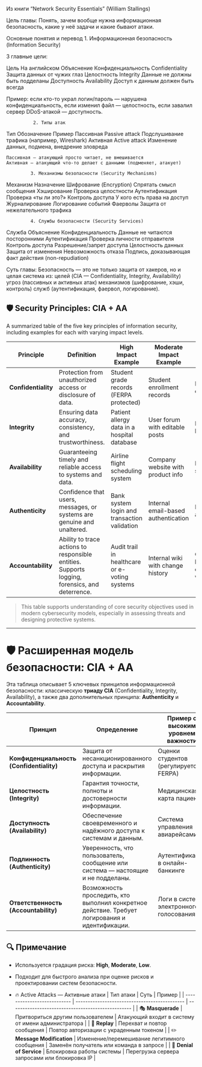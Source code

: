 
Из книги “Network Security Essentials” (William Stallings)

Цель главы:
Понять, зачем вообще нужна информационная безопасность, какие у неё задачи и какие бывают атаки.

Основные понятия и перевод
               1. Информационная безопасность (Information Security)

3 главные цели:

Цель	                 На английском	        Объяснение
Конфиденциальность	   Confidentiality	      Защита данных от чужих глаз
Целостность	           Integrity	Данные      не должны быть подделаны
Доступность	           Availability	        Доступ к данным должен быть всегда

 Пример: 
если кто-то украл логин/пароль — нарушена конфиденциальность,
если изменил файл — целостность,
если завалил сервер DDoS-атакой — доступность.

              2. Типы атак

Тип              	Обозначение	        Пример
Пассивная	        Passive attack	    Подслушивание трафика (например, Wireshark)
Активная	        Active attack	      Изменение данных, подмена, внедрение зловреда

    Пассивная — атакующий просто читает, не вмешивается
    Активная — атакующий что-то делает с данными (подменяет, атакует)

             3. Механизмы безопасности (Security Mechanisms) 

Механизм	         Назначение
Шифрование         (Encryption)	Спрятать смысл сообщения
Хэширование	       Проверка целостности
Аутентификация	   Проверка «ты ли это?»
Контроль доступа	 У кого есть права на доступ
Журналирование	   Логирование событий
Фаерволы	         Защита от нежелательного трафика

             4. Службы безопасности (Security Services)
Служба	                  Объяснение
Конфиденциальность	      Данные не читаются посторонними
Аутентификация	          Проверка личности отправителя
Контроль доступа	        Разрешение/запрет доступа
Целостность данных	      Защита от изменения
Невозможность отказа	    Подпись, доказывающая факт действия (non-repudiation)

   Суть главы:
Безопасность — это не только защита от хакеров, но и целая система из:
целей (CIA — Confidentiality, Integrity, Availability)
угроз (пассивных и активных атак)
механизмов (шифрование, хэши, контроль)
служб (аутентификация, фаервол, логирование).

## 🛡️ Security Principles: CIA + AA

A summarized table of the five key principles of information security, including examples for each with varying impact levels.

| **Principle**       | **Definition**                                                                                 | **High Impact Example**                       | **Moderate Impact Example**         | **Low Impact Example**                   |
| ------------------- | ---------------------------------------------------------------------------------------------- | --------------------------------------------- | ----------------------------------- | ---------------------------------------- |
| **Confidentiality** | Protection from unauthorized access or disclosure of data.                                     | Student grade records (FERPA protected)       | Student enrollment records          | Public faculty directory                 |
| **Integrity**       | Ensuring data accuracy, consistency, and trustworthiness.                                      | Patient allergy data in a hospital database   | User forum with editable posts      | Personal hobby blog                      |
| **Availability**    | Guaranteeing timely and reliable access to systems and data.                                   | Airline flight scheduling system              | Company website with product info   | Personal blog site                       |
| **Authenticity**    | Confidence that users, messages, or systems are genuine and unaltered.                         | Bank system login and transaction validation  | Internal email-based authentication | Login form on a fan forum                |
| **Accountability**  | Ability to trace actions to responsible entities. Supports logging, forensics, and deterrence. | Audit trail in healthcare or e-voting systems | Internal wiki with change history   | Comment logging on entertainment website |

> This table supports understanding of core security objectives used in modern cybersecurity models, especially in assessing threats and designing protective systems.

------------------------------------------------------------------------------------------------------------------------------------------------------------------------------------------------------------------------
# 🛡️ Расширенная модель безопасности: CIA + AA

Эта таблица описывает 5 ключевых принципов информационной безопасности: классическую **триаду CIA** (Confidentiality, Integrity, Availability), а также два дополнительных принципа: **Authenticity** и **Accountability**.

| **Принцип**                            | **Определение**                                                                                                                                        | **Пример с высоким уровнем важности**                                               | **Умеренный уровень**                                          | **Низкий уровень**                              |
|----------------------------------------|--------------------------------------------------------------------------------------------------------------------------------------------------------|-----------------------------------------------------------------|----------------------------------------------------------------|---------------------------------------------------------------|
| **Конфиденциальность (Confidentiality)** | Защита от несанкционированного доступа и раскрытия информации.                                                                                       | Оценки студентов (регулируется FERPA)                                             | Данные о зачислении студентов                                  | Публичные списки на сайте                       |
| **Целостность (Integrity)**            | Гарантия точности, полноты и достоверности информации.                                                                                                 | Медицинская карта пациента                                                         | Форум зарегистрированных пользователей                         | Личный блог                                     |
| **Доступность (Availability)**         | Обеспечение своевременного и надёжного доступа к системам и данным.                                                                                    | Система управления авиарейсами                                                      | Веб-сайт компании                                              | Хобби-сайт                                      |
| **Подлинность (Authenticity)**         | Уверенность, что пользователь, сообщение или система — настоящие и не подделаны.                                                                       | Аутентификация в онлайн-банкинге                                                  | Корпоративная почта                                            | Логин на фан-сайте                              |
| **Ответственность (Accountability)**   | Возможность проследить, кто выполнил конкретное действие. Требует логирования и идентификации.                                                         | Логи в системе электронного голосования                                         | Журнал редактирования в вики                                   | Комментарии на развлекательных сайтах           |
 
## 🔍 Примечание
- Используется градация риска: **High**, **Moderate**, **Low**.
- Подходит для быстрого анализа при оценке рисков и проектировании систем безопасности.

- 🔥 Active Attacks — Активные атаки
| Тип атаки                   | Суть                                          | Пример                                             |
| --------------------------- | --------------------------------------------- | -------------------------------------------------- |
| 🎭 **Masquerade**           | Притвориться другим пользователем             | Атакующий входит в систему от имени администратора |
| 🔁 **Replay**               | Перехват и повтор сообщения                   | Повтор авторизации с украденным токеном            |
| ✏️ **Message Modification** | Изменение/перемешивание легитимного сообщения | Заменён получатель или команда в запросе           |
| 🛑 **Denial of Service**    | Блокировка работы системы                     | Перегрузка сервера запросами или блокировка IP     |

